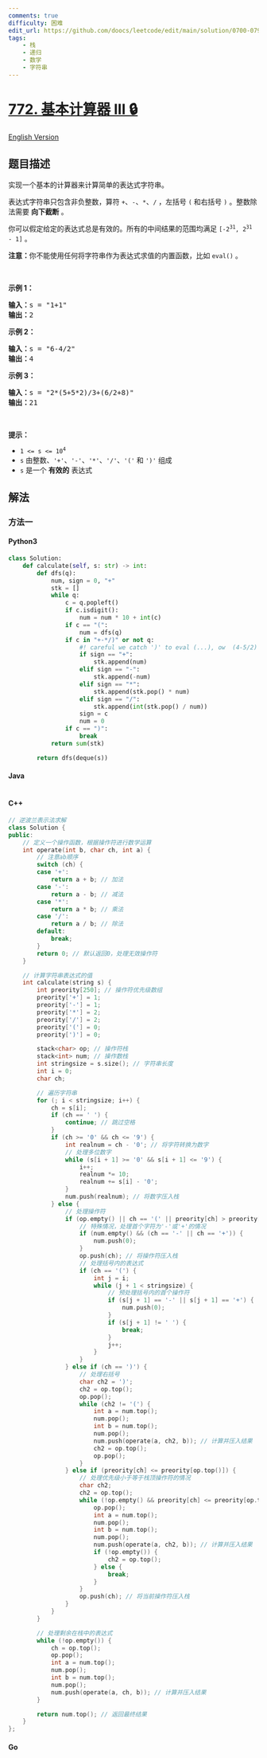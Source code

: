 ```yaml
---
comments: true
difficulty: 困难
edit_url: https://github.com/doocs/leetcode/edit/main/solution/0700-0799/0772.Basic%20Calculator%20III/README.md
tags:
    - 栈
    - 递归
    - 数学
    - 字符串
---
```


<!-- problem:start -->

# [772. 基本计算器 III 🔒](https://leetcode.cn/problems/basic-calculator-iii)

[English Version](/solution/0700-0799/0772.Basic%20Calculator%20III/README_EN.md)

## 题目描述

<!-- description:start -->

<p>实现一个基本的计算器来计算简单的表达式字符串。</p>

<p>表达式字符串只包含非负整数，算符 <code>+</code>、<code>-</code>、<code>*</code>、<code>/</code> ，左括号 <code>(</code> 和右括号 <code>)</code> 。整数除法需要 <strong>向下截断</strong> 。</p>

<p>你可以假定给定的表达式总是有效的。所有的中间结果的范围均满足 <code>[-2<sup>31</sup>, 2<sup>31</sup> - 1]</code> 。</p>

<p><strong>注意：</strong>你不能使用任何将字符串作为表达式求值的内置函数，比如 <code>eval()</code> 。</p>

<p>&nbsp;</p>

<p><strong>示例 1：</strong></p>

<pre>
<strong>输入：</strong>s = "1+1"
<strong>输出：</strong>2
</pre>

<p><strong>示例 2：</strong></p>

<pre>
<strong>输入：</strong>s = "6-4/2"
<strong>输出：</strong>4
</pre>

<p><strong>示例 3：</strong></p>

<pre>
<strong>输入：</strong>s = "2*(5+5*2)/3+(6/2+8)"
<strong>输出：</strong>21
</pre>

<p>&nbsp;</p>

<p><strong>提示：</strong></p>

<ul>
	<li><code>1 &lt;= s &lt;= 10<sup>4</sup></code></li>
	<li><code>s</code> 由整数、<code>'+'</code>、<code>'-'</code>、<code>'*'</code>、<code>'/'</code>、<code>'('</code> 和 <code>')'</code> 组成</li>
	<li><code>s</code> 是一个 <strong>有效的</strong> 表达式</li>
</ul>

<!-- description:end -->

## 解法

<!-- solution:start -->

### 方法一

<!-- tabs:start -->

#### Python3

```python
class Solution:
    def calculate(self, s: str) -> int:
        def dfs(q):
            num, sign = 0, "+"
            stk = []
            while q:
                c = q.popleft()
                if c.isdigit():
                    num = num * 10 + int(c)
                if c == "(":
                    num = dfs(q)
                if c in "+-*/)" or not q:
                    #! careful we catch ')' to eval (...), ow  (4-5/2) will only be sum([4,-5]) => -1, /2 is ignored
                    if sign == "+":
                        stk.append(num)
                    elif sign == "-":
                        stk.append(-num)
                    elif sign == "*":
                        stk.append(stk.pop() * num)
                    elif sign == "/":
                        stk.append(int(stk.pop() / num))
                    sign = c
                    num = 0
                if c == ")":
                    break
            return sum(stk)

        return dfs(deque(s))
```

#### Java

```java

```

#### C++

```cpp
// 逆波兰表示法求解
class Solution {
public:
    // 定义一个操作函数，根据操作符进行数学运算
    int operate(int b, char ch, int a) {
        // 注意ab顺序
        switch (ch) {
        case '+':
            return a + b; // 加法
        case '-':
            return a - b; // 减法
        case '*':
            return a * b; // 乘法
        case '/':
            return a / b; // 除法
        default:
            break;
        }
        return 0; // 默认返回0，处理无效操作符
    }

    // 计算字符串表达式的值
    int calculate(string s) {
        int preority[250]; // 操作符优先级数组
        preority['+'] = 1;
        preority['-'] = 1;
        preority['*'] = 2;
        preority['/'] = 2;
        preority['('] = 0;
        preority[')'] = 0;

        stack<char> op; // 操作符栈
        stack<int> num; // 操作数栈
        int stringsize = s.size(); // 字符串长度
        int i = 0;
        char ch;

        // 遍历字符串
        for (; i < stringsize; i++) {
            ch = s[i];
            if (ch == ' ') {
                continue; // 跳过空格
            }
            if (ch >= '0' && ch <= '9') {
                int realnum = ch - '0'; // 将字符转换为数字
                // 处理多位数字
                while (s[i + 1] >= '0' && s[i + 1] <= '9') {
                    i++;
                    realnum *= 10;
                    realnum += s[i] - '0';
                }
                num.push(realnum); // 将数字压入栈
            } else {
                // 处理操作符
                if (op.empty() || ch == '(' || preority[ch] > preority[op.top()]) {
                    // 特殊情况，处理首个字符为'-'或'+'的情况
                    if (num.empty() && (ch == '-' || ch == '+')) {
                        num.push(0);
                    }
                    op.push(ch); // 将操作符压入栈
                    // 处理括号内的表达式
                    if (ch == '(') {
                        int j = i;
                        while (j + 1 < stringsize) {
                            // 预处理括号内的首个操作符
                            if (s[j + 1] == '-' || s[j + 1] == '+') {
                                num.push(0);
                            }
                            if (s[j + 1] != ' ') {
                                break;
                            }
                            j++;
                        }
                    }
                } else if (ch == ')') {
                    // 处理右括号
                    char ch2 = ')';
                    ch2 = op.top();
                    op.pop();
                    while (ch2 != '(') {
                        int a = num.top();
                        num.pop();
                        int b = num.top();
                        num.pop();
                        num.push(operate(a, ch2, b)); // 计算并压入结果
                        ch2 = op.top();
                        op.pop();
                    }
                } else if (preority[ch] <= preority[op.top()]) {
                    // 处理优先级小于等于栈顶操作符的情况
                    char ch2;
                    ch2 = op.top();
                    while (!op.empty() && preority[ch] <= preority[op.top()] && ch2 != '(') {
                        op.pop();
                        int a = num.top();
                        num.pop();
                        int b = num.top();
                        num.pop();
                        num.push(operate(a, ch2, b)); // 计算并压入结果
                        if (!op.empty()) {
                            ch2 = op.top();
                        } else {
                            break;
                        }
                    }
                    op.push(ch); // 将当前操作符压入栈
                }
            }
        }

        // 处理剩余在栈中的表达式
        while (!op.empty()) {
            ch = op.top();
            op.pop();
            int a = num.top();
            num.pop();
            int b = num.top();
            num.pop();
            num.push(operate(a, ch, b)); // 计算并压入结果
        }

        return num.top(); // 返回最终结果
    }
};
```

#### Go

```go

```

<!-- tabs:end -->

<!-- solution:end -->

<!-- problem:end -->
